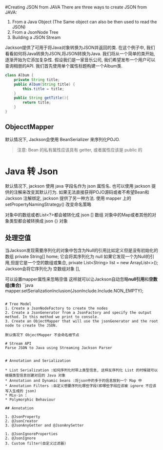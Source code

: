 #Creating JSON from JAVA
There are three ways to create JSON from JAVA:

1. From a Java Object (The Same object can also be then used to read the JSON)
2. From a JsonNode Tree
3. Building a JSON Stream

Jackson提供了可用于将Java对象转换为JSON并返回的类.
在这个例子中, 我们看看如何将Java转换为JSON,将JSON转换为Java.
我们将从一个简单的类开始, 逐渐开始为它添加复杂性.
假设我们是一家音乐公司, 我们希望发布一个用户可以查询相册的API.
我们首先使用单个属性标题构建一个Album类.

```java
class Album {
    private String title;
    public Album(String title) {
        this.title = title;
    }
    public String getTitle(){
        return title;
    }
}
```
## ObjecctMapper
默认情况下, Jackson会使用 BeanSerializer 来序列化POJO.
> 注意: Bean 的私有属性应该具有 getter, 或者属性应该是 public 的

# Java 转 Json
默认情况下, jackson 使用 java 字段名作为 json 属性名.
也可以使用 jackson 提供的注解来改变其默认行为.
如果无法直接获得POJO源码或者不希望Bean和 Jackson 注解绑定,
jackson 提供了另一种方法. 使用 mapper 上的 setPropertyNamingStrategy() 改变命名策略

对象中的数组或者List<?>都会被转化成 json [] 数组
对象中的Map或者其他的对象类型都会被转换成 json {} 对象 

## 处理空值
当Jackson发现需要序列化的对象中包含为Null的引用比如定义但是没有初始化的数组
private String[] home; 它会将其序列化为 null
如果它发现一个为Null的引用,但是它是一个空的数组或集合,
private List\<String\> list = new ArrayList<>();
Jackson会将它序列化为 空数组对象 [],

可以设置mapper属性来忽略空值
这样就可以让Jackson自动忽略**null引用**和**空数组(集合)**
``java
mapper.setSerializationInclusion(JsonInclude.Include.NON_EMPTY);
```

# Tree Model
1. Create a JsonNodeFactory to create the nodes
2. Create a JsonGenerator from a JsonFactory and specify the output method. In this method we print to console.
3. Create an ObjectMapper that will use the jsonGenerator and the root node to create the JSON.

默认情况下 ObjectMapper 不会命名根节点

# Stream API
Parse JSON to Java using Streaming Jackson Parser


# Annotation and Serialization

* List Serialization :如何序列化时带上类型信息, 这样反序列化 List 的时候就可以根据类型信息创建对应的 Java 对象 
* Annotation and Dynamic beans :将json中的多于的信息放到一个 Map 中
* Annotation Filters :自定义想要序列化哪些字段(即哪些字段应该被 ignore 不应该写入生成的 json)
* Mix-in :  
* Polymorphic Behaviour

## Annotation

1. @JsonProperty
2. @JsonCreator
3. @JsonAnyGetter and @JsonAnySetter

1. @JsonIgnoreProperties
2. @JsonIgnore
3. Custom filter(自定义过滤器)
